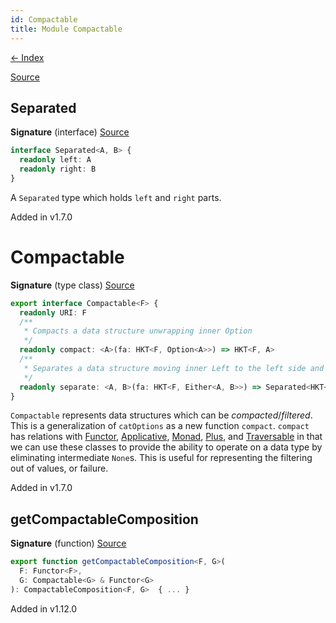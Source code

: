 ```yaml
---
id: Compactable
title: Module Compactable
---
```


[← Index](.)

[Source](https://github.com/gcanti/fp-ts/blob/master/src/Compactable.ts)

## Separated

**Signature** (interface) [Source](https://github.com/gcanti/fp-ts/blob/master/src/Compactable.ts#L28-L31)

```ts
interface Separated<A, B> {
  readonly left: A
  readonly right: B
}
```

A `Separated` type which holds `left` and `right` parts.

Added in v1.7.0

# Compactable

**Signature** (type class) [Source](https://github.com/gcanti/fp-ts/blob/master/src/Compactable.ts#L44-L54)

```ts
export interface Compactable<F> {
  readonly URI: F
  /**
   * Compacts a data structure unwrapping inner Option
   */
  readonly compact: <A>(fa: HKT<F, Option<A>>) => HKT<F, A>
  /**
   * Separates a data structure moving inner Left to the left side and inner Right to the right side of Separated
   */
  readonly separate: <A, B>(fa: HKT<F, Either<A, B>>) => Separated<HKT<F, A>, HKT<F, B>>
}
```

`Compactable` represents data structures which can be _compacted_/_filtered_. This is a generalization of
`catOptions` as a new function `compact`. `compact` has relations with [Functor](./Functor.md), [Applicative](./Applicative.md),
[Monad](./Monad.md), [Plus](./Plus.md), and [Traversable](./Traversable.md) in that we can use these classes to provide the ability to
operate on a data type by eliminating intermediate `None`s. This is useful for representing the filtering out of
values, or failure.

Added in v1.7.0

## getCompactableComposition

**Signature** (function) [Source](https://github.com/gcanti/fp-ts/blob/master/src/Compactable.ts#L191-L206)

```ts
export function getCompactableComposition<F, G>(
  F: Functor<F>,
  G: Compactable<G> & Functor<G>
): CompactableComposition<F, G>  { ... }
```

Added in v1.12.0
